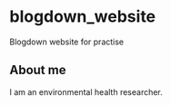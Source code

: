 # blogdown_website
Blogdown website for practise

## About me

I am an environmental health researcher.

